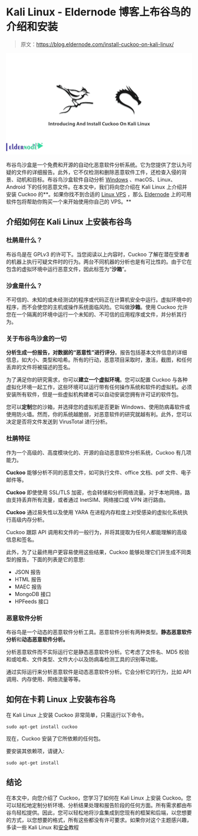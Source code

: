 # Kali Linux - Eldernode 博客上布谷鸟的介绍和安装

> 原文：<https://blog.eldernode.com/install-cuckoo-on-kali-linux/>

![Introducing And Install Cuckoo On Kali Linux](img/14a201df5f1e6f8c4a098c8eef0e82db.png)

布谷鸟沙盒是一个免费和开源的自动化恶意软件分析系统。它为您提供了您认为可疑的文件的详细报告。此外，它不仅检测和删除恶意软件工件，还检查入侵的背景、动机和目标。布谷鸟沙盒软件自动分析 [Windows](https://blog.eldernode.com/tag/windows/) 、macOS、Linux、Android 下的任何恶意文件。在本文中，我们将向您介绍在 Kali Linux 上介绍并安装 Cuckoo 的**。如果你找不到合适的 [Linux VPS](https://eldernode.com/linux-vps/) ，那么 [Eldernode](https://eldernode.com/) 上的可用软件包将帮助你购买一个来开始使用你自己的 VPS。**

## **介绍如何在 Kali Linux 上安装布谷鸟**

### **杜鹃是什么？**

布谷鸟是在 GPLv3 的许可下。当您阅读以上内容时，Cuckoo 了解在潜在受害者的机器上执行可疑文件时的行为。两台不同机器的分析也是有可比性的。由于它在包含的虚拟环境中运行恶意文件，因此标签为“**沙箱**”。

### **沙盒是什么？**

不可信的、未知的或未经测试的程序或代码正在计算机安全中运行。虚拟环境中的程序，而不会使您的主机或操作系统面临风险。它叫做**沙箱**。使用 Cuckoo 允许您在一个隔离的环境中运行一个未知的、不可信的应用程序或文件，并分析其行为。

### **关于布谷鸟沙盒的一切**

**分析生成一份报告，对数据的“恶意性”进行评分**。报告包括基本文件信息的详细信息，如大小、类型和哈希。所有的行动，恶意项目采取时，激活，截图，和任何丢弃的文件将被描述的签名。

为了满足你的研究需求，你可以**建立一个虚拟环境**。您可以配置 Cuckoo 与各种虚拟化环境一起工作，这些环境可以运行带有任何操作系统和软件的虚拟机。必须安装所有软件，但是一些虚拟机构建者可以自动安装您拥有许可证的软件包。

您可以**定制**您的沙箱，并选择您的虚拟机是否更新 Windows、使用防病毒软件或使用防火墙。然而，你的系统越脆弱，对恶意软件的研究就越有利。此外，您可以决定是否将文件发送到 VirusTotal 进行分析。

### **杜鹃特征**

作为一个高级的、高度模块化的、开源的自动恶意软件分析系统，Cuckoo 有几项能力。

**Cuckoo** 能够分析不同的恶意文件，如可执行文件、office 文档、pdf 文件、电子邮件等。

**Cuckoo** 即使使用 SSL/TLS 加密，也会转储和分析网络流量。对于本地网络，路由支持丢弃所有流量，或者通过 InetSIM、网络接口或 VPN 进行路由。

**Cuckoo** 通过易失性以及使用 YARA 在进程内存粒度上对受感染的虚拟化系统执行高级内存分析。

Cuckoo 跟踪 API 调用和文件的一般行为，并将其提取为任何人都能理解的高级信息和签名。

此外，为了让最终用户更容易使用这些结果，Cuckoo 能够处理它们并生成不同类型的报告。下面的列表是它的意思:

*   JSON 报告
*   HTML 报告
*   MAEC 报告
*   MongoDB 接口
*   HPFeeds 接口

### **恶意软件分析**

布谷鸟是一个动态的恶意软件分析工具。恶意软件分析有两种类型。**静态恶意软件分析**和**动态恶意软件分析。**

分析恶意软件而不实际运行它是静态恶意软件分析。它考虑了文件名、MD5 校验和或哈希、文件类型、文件大小以及防病毒检测工具的识别等功能。

通过实际运行来分析恶意软件是动态恶意软件分析。它会分析它的行为，比如 API 调用、内存使用、网络流量等等。

## **如何在卡莉 Linux 上安装布谷鸟**

在 Kali Linux 上安装 Cuckoo 非常简单，只需运行以下命令。

```
sudo apt-get install cuckoo
```

现在，Cuckoo 安装了它所依赖的任何包。

要安装其依赖项，请键入:

```
sudo apt-get install
```

## **结论**

在本文中，向您介绍了 Cuckoo，您学习了如何在 Kali Linux 上安装 Cuckoo。您可以轻松地定制分析环境、分析结果处理和报告阶段的任何方面。所有需求都由布谷鸟轻松提供。因此，您可以轻松地将沙盒集成到您现有的框架和后端，以您想要的方式，以您想要的格式，所有这些都没有许可要求。如果你对这个主题感兴趣，多读一些 Kali Linux 和[安全](https://blog.eldernode.com/tag/security/)教程